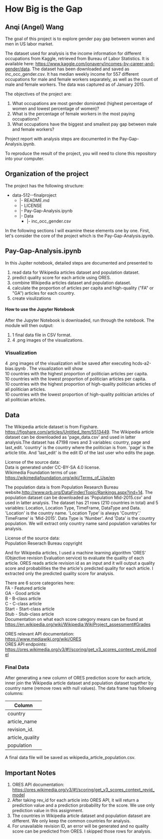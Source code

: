 # How Big is the Gap
## Anqi (Angel) Wang
The goal of this project is to explore gender pay gap betweem women and men in US labor market. 

The dataset used for analysis is the income information for different occupations from Kaggle, retrieved from Bureau of Labor Statistics. It is available here: https://www.kaggle.com/jonavery/incomes-by-career-and-gender/data. The dataset has been downloaded and saved as inc_occ_gender.csv. It has median weekly income for 557 different occupations for male and female workers separately, as well as the count of male and female workers. The data was captured as of January 2015.

The objectives of the project are:     
1) What occupations are most gender dominated (highest percentage of women and lowest percentage of women)?  
2) What is the percentage of female workers in the most paying occupations?  
3) What occupations have the biggest and smallest pay gap between male and female workers?  

Project report with analysis steps are documented in the Pay-Gap-Analysis.ipynb. 

To reproduce the result of the project, you will need to clone this repository into your computer.

## Organization of the  project

The project has the following structure:  
   * data-512--finalproject
     * |- README.md  
     * |- LICENSE  
     * |- Pay-Gap-Analysis.ipynb  
     * |- Data
        * |- inc_occ_gender.csv

In the following sections I will examine these elements one by one. First, let's consider the core of the project which is the Pay-Gap-Analysis.ipynb.   

## Pay-Gap-Analysis.ipynb   
In this Jupiter notebook, detailed steps are documented and presented to 
1) read data for Wikipedia articles dataset and population dataset.   
2) predict quality score for each article using ORES.   
3) combine Wikipedia articles dataset and population dataset.      
4) calculate the proportion of articles per capita and high-quality ("FA" or "GA") articles for each country.
5) create visulizations

#### How to use the Jupyter Notebook
After the Jupyter Notebook is downloaded, run through the notebook.
The module will then output:     
1) 1 final data file in CSV format.     
3) 4 .png images of the visualizations.     

### Visualization
4 .png images of the visualization will be saved after executing hcds-a2-bias.ipynb . The visualization will show    
10 countries with the highest proportion of politician articles per capita.   
10 countries with the lowest proportion of politician articles per capita.   
10 countries with the highest proportion of high-quality politician articles of all politician articles.   
10 countries with the lowest proportion of high-quality politician articles of all politician articles.   

## Data
The Wikipedia article dataset is from Figshare. https://figshare.com/articles/Untitled_Item/5513449. The Wikipedia article dataset can be downloaded as 'page_data.csv' and used in latter analysis.The dataset has 47198 rows and 3 variables: country, page and last_edit. 'country' is the country where the politician is from. 'page' is the article title. And 'last_edit' is the edit ID of the last user who edits the page.  

License of the source data:         
Data is generated under CC-BY-SA 4.0 license.        
Wikimedia Foundation terms of use:    
https://wikimediafoundation.org/wiki/Terms_of_Use/en   

The population data is from Population Research Bureau website.http://www.prb.org/DataFinder/Topic/Rankings.aspx?ind=14. The population dataset can be downloaded as 'Population Mid-2015.csv' and used in latter analysis. The dataset has 21 rows (210 countries in total) and 5 variables: Location,  Location Type, TimeFrame, DataType and Data.
'Location' is the country name. 'Location Type' is always 'Country'.' TimeFrame' is 'Mid-2015'. Data Type is 'Number'. And 'Data' is the country population. We will extract only country name sand population variables for analysis.   

License of the source data:  
Population Reserach Bureau copyright

And for Wikipedia articles, I used a machine learning algorithm 'ORES' (Objective revision Evaluation service) to evaluate the quality of each article. ORES reads article revision id as an input and it will output a quality score  and probabilities the the article's predicted quality for each article.  I extracted only the predicted quality score for analysis. 

There are 6 score categories here:  
FA - Featured article  
GA - Good article   
B - B-class article     
C - C-class article   
Start - Start-class article   
Stub - Stub-class article   
Documentation on what each score category means can be found at https://en.wikipedia.org/wiki/Wikipedia:WikiProject_assessment#Grades  

ORES relevant API documentation:  
https://www.mediawiki.org/wiki/ORES     
ORES API endpoints:      
https://ores.wikimedia.org/v3/#!/scoring/get_v3_scores_context_revid_model    


### Final Data  
After generating a new column of ORES prediction score for each article, inner join the Wikipedia article dataset and population dataset together by country name (remove rows with null values). The data frame has following columns:   

| Column         | 
| ------------------|
| country          | 
| article_name |
| revision_id.    | 
| article_quality |
| population      |

A final data file will be saved as wikipedia_article_population.csv.  

## Important Notes
1) ORES API documentation: https://ores.wikimedia.org/v3/#!/scoring/get_v3_scores_context_revid_model  
2) After taking rev_id for each article into ORES API, it will return a prediction value and a prediction probability for the score. We use only prediction value in this assignment.   
3) The countries in Wikipedia article dataset and population dataset are different. We only keep the common countries for analysis.  
4) For unavailable revision ID, an error will be generated and no quality score can be predicted from ORES. I skipped those rows for analysis.
